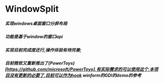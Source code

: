 # WindowSplit
##### 实现windows桌面窗口分屏布局
##### 功能是基于window的窗口api
##### 实现目前完成度还行,操作体验有待完善;
##### 目前微软又重新推出了(PowerToys)[https://github.com/microsoft/PowerToys],有实际需求的可以使用这个,本项目没有更新的必要了,目前可以作为hook winform的GDI的demo的参考
